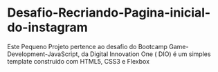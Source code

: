 # Desafio-Recriando-Pagina-inicial-do-instagram
Este Pequeno Projeto pertence ao desafio do Bootcamp Game-Development-JavaScript, da Digital Innovation One ( DIO) é um simples template construido com HTML5, CSS3 e Flexbox 
